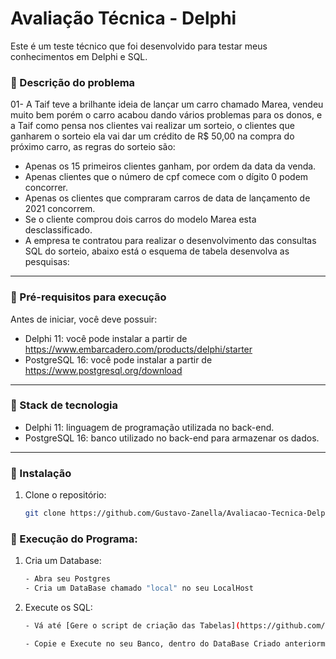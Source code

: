 # Avaliação Técnica - Delphi

Este é um teste técnico que foi desenvolvido para testar meus conhecimentos em Delphi e SQL.

### :large_orange_diamond: Descrição do problema
01- A Taif teve a brilhante ideia de lançar um carro chamado Marea, vendeu muito bem porém o carro acabou dando vários problemas para os donos, e a Taif como pensa nos clientes vai realizar um sorteio, o clientes que ganharem o sorteio ela vai dar um crédito de R$ 50,00 na compra do próximo carro, as regras do sorteio são:

- Apenas os 15 primeiros clientes ganham, por ordem da data da venda.
- Apenas clientes que o número de cpf comece com o dígito 0 podem concorrer.
- Apenas os clientes que compraram carros de data de lançamento de 2021 concorrem. 
- Se o cliente comprou dois carros do modelo Marea esta desclassificado.
- A empresa te contratou para realizar o desenvolvimento das consultas SQL do sorteio, abaixo está o esquema de tabela desenvolva as pesquisas:
---
### :large_orange_diamond: Pré-requisitos para execução
Antes de iniciar, você deve possuir:

- Delphi 11: você pode instalar a partir de https://www.embarcadero.com/products/delphi/starter
- PostgreSQL 16: você pode instalar a partir de https://www.postgresql.org/download

---

### :large_orange_diamond: Stack de tecnologia
- Delphi 11: linguagem de programação utilizada no back-end.
- PostgreSQL 16: banco utilizado no back-end para armazenar os dados.

---

### :large_orange_diamond: Instalação
1. Clone o repositório:
   ```bash
   git clone https://github.com/Gustavo-Zanella/Avaliacao-Tecnica-Delphi.git
   ```

### :large_orange_diamond: Execução do Programa:
1. Cria um Database:
   ```bash
   - Abra seu Postgres
   - Cria um DataBase chamado "local" no seu LocalHost

   ```
2. Execute os SQL:
   ```bash
   - Vá até [Gere o script de criação das Tabelas](https://github.com/Gustavo-Zanella/Avaliacao-Tecnica-Delphi/blob/main/Banco%20de%20Dados/Gere%20o%20script%20de%20criação%20das%20Tabelas.sql)

   - Copie e Execute no seu Banco, dentro do DataBase Criado anteriormente.
   ```